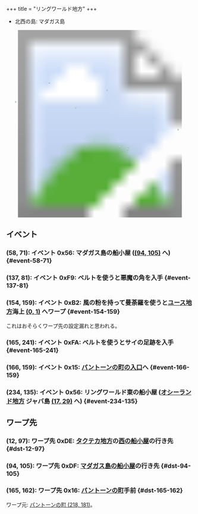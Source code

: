 +++
title = "リングワールド地方"
+++

* 北西の島: マダガス島

<!-- SVG {{{ -->
<svg width="1536" height="1536" viewbox="0 0 2048 2048">
<defs>
<image id="svg-asset-bg" width="2048" height="2048" href="map-10.webp" />
<image id="svg-asset-event" width="16" height="16" href="icon-event.png" />
<image id="svg-asset-destination" width="16" height="16" href="icon-destination.png" />
</defs>
<use href="#svg-asset-bg" x="0" y="0"></use>
<a href="#event-58-71">
<use href="#svg-asset-event" x="464" y="568"><title>(58, 71): イベント 0x56: マダガス島の船小屋 ((94, 105) へ)</title></use>
</a>
<a href="#event-137-81">
<use href="#svg-asset-event" x="1096" y="648"><title>(137, 81): イベント 0xF9: ベルトを使うと悪魔の角を入手</title></use>
</a>
<a href="#event-154-159">
<use href="#svg-asset-event" x="1232" y="1272"><title>(154, 159): イベント 0xB2: 風の粉を持って曼荼羅を使うとユース地方 (0, 1) へワープ</title></use>
</a>
<a href="#event-165-241">
<use href="#svg-asset-event" x="1320" y="1928"><title>(165, 241): イベント 0xFA: ベルトを使うとサイの足跡を入手</title></use>
</a>
<a href="#event-166-159">
<use href="#svg-asset-event" x="1328" y="1272"><title>(166, 159): イベント 0x15: パントーンの町の入口へ</title></use>
</a>
<a href="#event-234-135">
<use href="#svg-asset-event" x="1872" y="1080"><title>(234, 135): イベント 0x56: リングワールド東の船小屋 (オシーランド地方 ジャバ島 (17, 29) へ)</title></use>
</a>
<a href="#dst-165-162">
<use href="#svg-asset-destination" x="1320" y="1296"><title>(165, 162): ワープ先 0x16: パントーンの町手前</title></use>
</a>
<a href="#dst-12-97">
<use href="#svg-asset-destination" x="96" y="776"><title>(12, 97): ワープ先 0xDE: タクテカ地方の西の船小屋の行き先</title></use>
</a>
<a href="#dst-94-105">
<use href="#svg-asset-destination" x="752" y="840"><title>(94, 105): ワープ先 0xDF: マダガス島の船小屋の行き先</title></use>
</a>
</svg>
<!-- }}} -->


## イベント

### (58, 71): イベント 0x56: マダガス島の船小屋 ([(94, 105)](#dst-94-105) へ) {#event-58-71}

### (137, 81): イベント 0xF9: ベルトを使うと悪魔の角を入手 {#event-137-81}

### (154, 159): イベント 0xB2: 風の粉を持って曼荼羅を使うと[ユース地方](@/map/map-00/_index.md)海上 [(0, 1)](@/map/map-00/_index.md#dst-0-1) へワープ {#event-154-159}

これはおそらくワープ先の設定漏れと思われる。

### (165, 241): イベント 0xFA: ベルトを使うとサイの足跡を入手 {#event-165-241}

### (166, 159): イベント 0x15: [パントーンの町の入口](@/map/map-12/_index.md#dst-217-178)へ {#event-166-159}

### (234, 135): イベント 0x56: リングワールド東の船小屋 ([オシーランド地方](@/map/map-11/_index.md) ジャバ島 [(17, 29)](@/map/map-11/_index.md#dst-17-29) へ) {#event-234-135}


## ワープ先

### (12, 97): ワープ先 0xDE: [タクテカ地方](@/map/map-09/_index.md)の[西の船小屋](@/map/map-09/_index.md#event-58-135)の行き先 {#dst-12-97}

### (94, 105): ワープ先 0xDF: [マダガス島の船小屋](#event-58-71)の行き先 {#dst-94-105}

### (165, 162): ワープ先 0x16: [パントーンの町](@/map/map-12/_index.md#dst-217-178)手前 {#dst-165-162}

ワープ元: [パントーンの町 (218, 181)](@/map/map-12/_index.md#event-218-181)。
